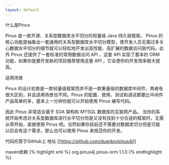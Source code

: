 ```yaml
---
layout: default
---
```

什么是Pinus

Pinus 是一款开源、关系型数据库水平切分的轻量级 Java 持久层框架。 Pinus 的核心功能是抽象出一套通用的关系型数据库水平切分模型，使开发人员无需过多关心数据水平切分的细节就可以轻松地开发出高性能、高扩展的数据访问层代码。此外 Pinus 还提供了一套标准的常用数据访问 API ，这套 API 实现了基本的 ORM 功能，如果你是要开发新的项目推荐使用这套 API ，它会使你的开发效率极大提高。

适用场景

Pinus 的设计初衷是一款轻量级框架而并不是一款重量级的数据库中间件，两者有很大区别，并且适用场景也不同。Pinus 的配置、使用、测试和调试都要比中间件产品简单的多，基本上一分钟你就可以开始使用 Pinus 编写代码。

因此 Pinus 非常适合基于 SOA 架构和 MYSQL 数据库的互联网产品。 当你的系统开始考虑对关系型数据库进行水平切分但是又没有找到十分合适的框架时，无需从零开始，直接使用 Pinus 吧。当然如果你目前还不需要对数据库切分但是可能以后会有这个需求，那么也可以使用 Pinus 来规范你的开发。 

代码托管于GitHub上
地址 [[https://github.com/duanbn/pinus4j]]

maven依赖
{% highlight xml %}
<dependency>
    <groupId>org.pinus4j</groupId>
    <artifactId>pinus-orm</artifactId>
    <version>1.1.0</version>
</dependency>
{% endhighlight %}
